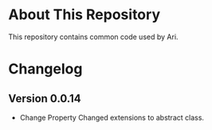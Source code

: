 # About This Repository

This repository contains common code used by Ari.

# Changelog

## Version 0.0.14

- Change Property Changed extensions to abstract class.